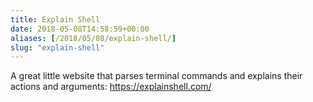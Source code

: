 ```yaml
---
title: Explain Shell
date: 2018-05-08T14:58:59+00:00
aliases: [/2018/05/08/explain-shell/]
slug: "explain-shell"
---
```


A great little website that parses terminal commands and explains their actions and arguments: <https://explainshell.com/>
